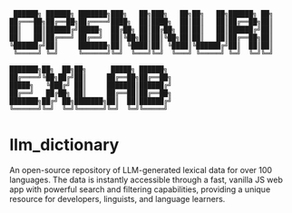 ```
 ██████╗ ██████╗ ███████╗███╗   ██╗███╗   ██╗██╗   ██╗██████╗ ██╗
██╔═══██╗██╔══██╗██╔════╝████╗  ██║████╗  ██║██║   ██║██╔══██╗██║
██║   ██║██████╔╝█████╗  ██╔██╗ ██║██╔██╗ ██║██║   ██║██████╔╝██║
██║   ██║██╔═══╝ ██╔══╝  ██║╚██╗██║██║╚██╗██║██║   ██║██╔══██╗██║
╚██████╔╝██║     ███████╗██║ ╚████║██║ ╚████║╚██████╔╝██║  ██║██║
 ╚═════╝ ╚═╝     ╚══════╝╚═╝  ╚═══╝╚═╝  ╚═══╝ ╚═════╝ ╚═╝  ╚═╝╚═╝
```

```
███████╗██╗  ██╗██╗      █████╗ ██████╗ 
██╔════╝╚██╗██╔╝██║     ██╔══██╗██╔══██╗
█████╗   ╚███╔╝ ██║     ███████║██████╔╝
██╔══╝   ██╔██╗ ██║     ██╔══██║██╔══██╗
███████╗██╔╝ ██╗███████╗██║  ██║██████╔╝
╚══════╝╚═╝  ╚═╝╚══════╝╚═╝  ╚═╝╚═════╝ 
```

# llm_dictionary

An open-source repository of LLM-generated lexical data for over 100 languages. The data is instantly accessible through a fast, vanilla JS web app with powerful search and filtering capabilities, providing a unique resource for developers, linguists, and language learners.


